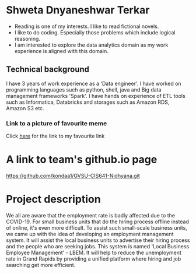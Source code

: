 # Shweta Dnyaneshwar Terkar
* Reading is one of my interests. I like to read fictional novels.
* I like to do coding. Especially those problems which include logical reasoning.
* I am interested to explore the data analytics domain as my work experience is aligned with this domain.
## Technical background
I have 3 years of work experience as a 'Data engineer'. I have worked on programming languages such as python, shell, java and Big data management frameworks 'Spark'. I have hands on experience of ETL tools such as Informatica, Databricks and storages such as Amazon RDS, Amazon S3 etc.
### Link to a picture of favourite meme
Click [here](https://www.care.com/c/wp-content/uploads/sites/2/2021/04/nicolef455-202117012317648905.png) for the link to my favourite link
# A link to team's github.io page
https://github.com/kondaa1/GVSU-CIS641-Nidhyana.git
# Project description
We all are aware that the employment rate is badly affected due to the COVID-19. For small business units that do the hiring process offline instead of online, it's even more difficult. To assist such small-scale business units, we came up with the idea of developing an employment management system. It will assist the local business units to advertise their hiring process and the people who are seeking jobs.
This system is named 'Local Business Employee Management' - LBEM. It will help to reduce the unemployment rate in Grand Rapids by providing a unified platform where hiring and job searching get more efficient.


